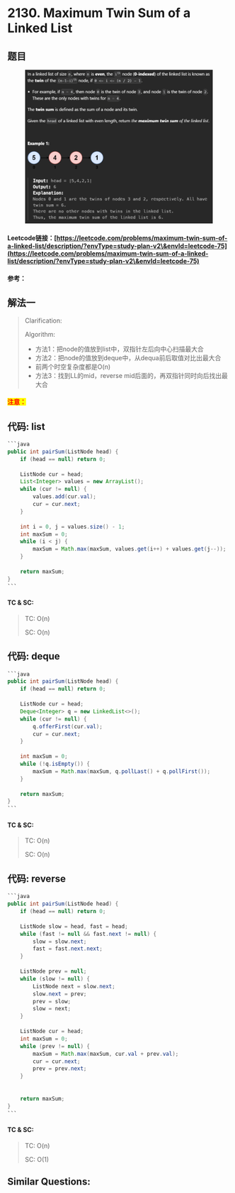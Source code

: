 # 2130. Maximum Twin Sum of a Linked List

## 题目

<figure><img src="../../.gitbook/assets/image (2) (1) (1) (1) (1) (1) (1) (1) (1) (1) (1) (1) (1) (1) (1).png" alt=""><figcaption></figcaption></figure>

#### Leetcode链接：[https://leetcode.com/problems/maximum-twin-sum-of-a-linked-list/description/?envType=study-plan-v2\&envId=leetcode-75](https://leetcode.com/problems/maximum-twin-sum-of-a-linked-list/description/?envType=study-plan-v2\&envId=leetcode-75)

#### 参考：

## 解法一

> Clarification:&#x20;
>
> Algorithm:&#x20;
>
> * 方法1：把node的值放到list中，双指针左后向中心扫描最大合
> * 方法2：把node的值放到deque中，从dequa前后取值对比出最大合
> * 前两个时空复杂度都是O(n)
> * 方法3：找到LL的mid，reverse mid后面的，再双指针同时向后找出最大合

#### <mark style="color:red;">注意：</mark>

## 代码: list

````java
```java
public int pairSum(ListNode head) {
    if (head == null) return 0;

    ListNode cur = head;
    List<Integer> values = new ArrayList();
    while (cur != null) {
        values.add(cur.val);
        cur = cur.next;
    }

    int i = 0, j = values.size() - 1;
    int maxSum = 0;
    while (i < j) {
        maxSum = Math.max(maxSum, values.get(i++) + values.get(j--));
    }

    return maxSum;
}
```
````

#### TC & SC:&#x20;

> TC: O(n)
>
> SC: O(n)

## 代码: deque

````java
```java
public int pairSum(ListNode head) {
    if (head == null) return 0;

    ListNode cur = head;
    Deque<Integer> q = new LinkedList<>();
    while (cur != null) {
        q.offerFirst(cur.val);
        cur = cur.next;
    }

    int maxSum = 0;
    while (!q.isEmpty()) {
        maxSum = Math.max(maxSum, q.pollLast() + q.pollFirst());
    }

    return maxSum;
}
```
````

#### TC & SC:&#x20;

> TC: O(n)
>
> SC: O(n)

## 代码: reverse

````java
```java
public int pairSum(ListNode head) {
    if (head == null) return 0;

    ListNode slow = head, fast = head;
    while (fast != null && fast.next != null) {
        slow = slow.next;
        fast = fast.next.next;
    }

    ListNode prev = null;
    while (slow != null) {
        ListNode next = slow.next;
        slow.next = prev;
        prev = slow;
        slow = next;
    }

    ListNode cur = head;
    int maxSum = 0;
    while (prev != null) {
        maxSum = Math.max(maxSum, cur.val + prev.val);
        cur = cur.next;
        prev = prev.next;
    }
    

    return maxSum;
}
```
````

#### TC & SC:&#x20;

> TC: O(n)
>
> SC: O(1)

## **Similar Questions:**&#x20;
